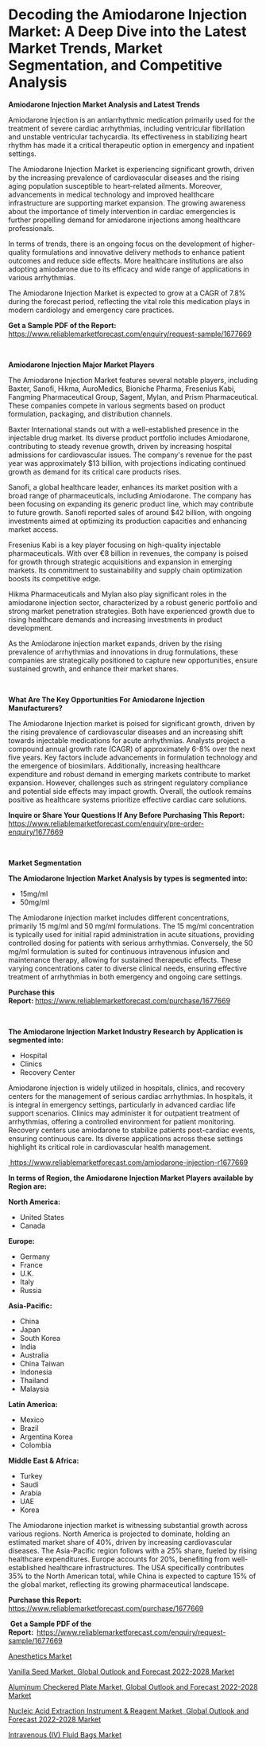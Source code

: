 <p><h1>Decoding the Amiodarone Injection Market: A Deep Dive into the Latest Market Trends, Market Segmentation, and Competitive Analysis</h1></p><p><strong>Amiodarone Injection Market Analysis and Latest Trends</strong></p>
<p><p>Amiodarone Injection is an antiarrhythmic medication primarily used for the treatment of severe cardiac arrhythmias, including ventricular fibrillation and unstable ventricular tachycardia. Its effectiveness in stabilizing heart rhythm has made it a critical therapeutic option in emergency and inpatient settings.</p><p>The Amiodarone Injection Market is experiencing significant growth, driven by the increasing prevalence of cardiovascular diseases and the rising aging population susceptible to heart-related ailments. Moreover, advancements in medical technology and improved healthcare infrastructure are supporting market expansion. The growing awareness about the importance of timely intervention in cardiac emergencies is further propelling demand for amiodarone injections among healthcare professionals.</p><p>In terms of trends, there is an ongoing focus on the development of higher-quality formulations and innovative delivery methods to enhance patient outcomes and reduce side effects. More healthcare institutions are also adopting amiodarone due to its efficacy and wide range of applications in various arrhythmias.</p><p>The Amiodarone Injection Market is expected to grow at a CAGR of 7.8% during the forecast period, reflecting the vital role this medication plays in modern cardiology and emergency care practices.</p></p>
<p><strong>Get a Sample PDF of the Report:&nbsp;</strong> <a href="https://www.reliablemarketforecast.com/enquiry/request-sample/1677669?utm_campaign=1129&utm_medium=2&utm_source=Github&utm_content=ia&utm_term=14102024&utm_id=amiodarone-injection">https://www.reliablemarketforecast.com/enquiry/request-sample/1677669</a></p>
<p>&nbsp;</p>
<p><strong>Amiodarone Injection Major Market Players</strong></p>
<p><p>The Amiodarone Injection Market features several notable players, including Baxter, Sanofi, Hikma, AuroMedics, Bioniche Pharma, Fresenius Kabi, Fangming Pharmaceutical Group, Sagent, Mylan, and Prism Pharmaceutical. These companies compete in various segments based on product formulation, packaging, and distribution channels.</p><p>Baxter International stands out with a well-established presence in the injectable drug market. Its diverse product portfolio includes Amiodarone, contributing to steady revenue growth, driven by increasing hospital admissions for cardiovascular issues. The company's revenue for the past year was approximately $13 billion, with projections indicating continued growth as demand for its critical care products rises.</p><p>Sanofi, a global healthcare leader, enhances its market position with a broad range of pharmaceuticals, including Amiodarone. The company has been focusing on expanding its generic product line, which may contribute to future growth. Sanofi reported sales of around $42 billion, with ongoing investments aimed at optimizing its production capacities and enhancing market access.</p><p>Fresenius Kabi is a key player focusing on high-quality injectable pharmaceuticals. With over €8 billion in revenues, the company is poised for growth through strategic acquisitions and expansion in emerging markets. Its commitment to sustainability and supply chain optimization boosts its competitive edge.</p><p>Hikma Pharmaceuticals and Mylan also play significant roles in the amiodarone injection sector, characterized by a robust generic portfolio and strong market penetration strategies. Both have experienced growth due to rising healthcare demands and increasing investments in product development.</p><p>As the Amiodarone injection market expands, driven by the rising prevalence of arrhythmias and innovations in drug formulations, these companies are strategically positioned to capture new opportunities, ensure sustained growth, and enhance their market shares.</p></p>
<p>&nbsp;</p>
<p><strong>What Are The Key Opportunities For Amiodarone Injection Manufacturers?</strong></p>
<p><p>The Amiodarone Injection market is poised for significant growth, driven by the rising prevalence of cardiovascular diseases and an increasing shift towards injectable medications for acute arrhythmias. Analysts project a compound annual growth rate (CAGR) of approximately 6-8% over the next five years. Key factors include advancements in formulation technology and the emergence of biosimilars. Additionally, increasing healthcare expenditure and robust demand in emerging markets contribute to market expansion. However, challenges such as stringent regulatory compliance and potential side effects may impact growth. Overall, the outlook remains positive as healthcare systems prioritize effective cardiac care solutions.</p></p>
<p><strong>Inquire or Share Your Questions If Any Before Purchasing This Report:</strong> <a href="https://www.reliablemarketforecast.com/enquiry/pre-order-enquiry/1677669?utm_campaign=1129&utm_medium=2&utm_source=Github&utm_content=ia&utm_term=14102024&utm_id=amiodarone-injection">https://www.reliablemarketforecast.com/enquiry/pre-order-enquiry/1677669</a></p>
<p>&nbsp;</p>
<p><strong>Market Segmentation</strong></p>
<p><strong>The Amiodarone Injection Market Analysis by types is segmented into:</strong></p>
<p><ul><li>15mg/ml</li><li>50mg/ml</li></ul></p>
<p><p>The Amiodarone injection market includes different concentrations, primarily 15 mg/ml and 50 mg/ml formulations. The 15 mg/ml concentration is typically used for initial rapid administration in acute situations, providing controlled dosing for patients with serious arrhythmias. Conversely, the 50 mg/ml formulation is suited for continuous intravenous infusion and maintenance therapy, allowing for sustained therapeutic effects. These varying concentrations cater to diverse clinical needs, ensuring effective treatment of arrhythmias in both emergency and ongoing care settings.</p></p>
<p><strong>Purchase this Report:&nbsp;</strong><a href="https://www.reliablemarketforecast.com/purchase/1677669?utm_campaign=1129&utm_medium=2&utm_source=Github&utm_content=ia&utm_term=14102024&utm_id=amiodarone-injection">https://www.reliablemarketforecast.com/purchase/1677669</a></p>
<p>&nbsp;</p>
<p><strong>The Amiodarone Injection Market Industry Research by Application is segmented into:</strong></p>
<p><ul><li>Hospital</li><li>Clinics</li><li>Recovery Center</li></ul></p>
<p><p>Amiodarone injection is widely utilized in hospitals, clinics, and recovery centers for the management of serious cardiac arrhythmias. In hospitals, it is integral in emergency settings, particularly in advanced cardiac life support scenarios. Clinics may administer it for outpatient treatment of arrhythmias, offering a controlled environment for patient monitoring. Recovery centers use amiodarone to stabilize patients post-cardiac events, ensuring continuous care. Its diverse applications across these settings highlight its critical role in cardiovascular health management.</p></p>
<p><a href="https://www.reliablemarketforecast.com/amiodarone-injection-r1677669?utm_campaign=1129&utm_medium=2&utm_source=Github&utm_content=ia&utm_term=14102024&utm_id=amiodarone-injection">&nbsp;https://www.reliablemarketforecast.com/amiodarone-injection-r1677669</a></p>
<p><strong>In terms of Region, the Amiodarone Injection Market Players available by Region are:</strong></p>
<p>
    <p> <strong> North America: </strong>
        <ul>
            <li>United States</li>
            <li>Canada</li>
        </ul>
        </p> 
    <p> <strong> Europe: </strong>
        <ul>
            <li>Germany</li>
            <li>France</li>
            <li>U.K.</li>
            <li>Italy</li>
            <li>Russia</li>
        </ul>
        </p> 
    <p> <strong> Asia-Pacific: </strong>
        <ul>
            <li>China</li>
            <li>Japan</li>
            <li>South Korea</li>
            <li>India</li>
            <li>Australia</li>
            <li>China Taiwan</li>
            <li>Indonesia</li>
            <li>Thailand</li>
            <li>Malaysia</li>
        </ul>
        </p> 
    <p> <strong> Latin America: </strong>
        <ul>
            <li>Mexico</li>
            <li>Brazil</li>
            <li>Argentina Korea</li>
            <li>Colombia</li>
        </ul>
        </p> 
    <p> <strong> Middle East & Africa: </strong>
        <ul>
            <li>Turkey</li>
            <li>Saudi</li>
            <li>Arabia</li>
            <li>UAE</li>
            <li>Korea</li>
        </ul>
    </p>
    </p>
<p><p>The Amiodarone injection market is witnessing substantial growth across various regions. North America is projected to dominate, holding an estimated market share of 40%, driven by increasing cardiovascular diseases. The Asia-Pacific region follows with a 25% share, fueled by rising healthcare expenditures. Europe accounts for 20%, benefiting from well-established healthcare infrastructures. The USA specifically contributes 35% to the North American total, while China is expected to capture 15% of the global market, reflecting its growing pharmaceutical landscape.</p></p>
<p><strong>Purchase this Report: </strong><a href="https://www.reliablemarketforecast.com/purchase/1677669?utm_campaign=1129&utm_medium=2&utm_source=Github&utm_content=ia&utm_term=14102024&utm_id=amiodarone-injection">https://www.reliablemarketforecast.com/purchase/1677669</a></p>
<p>&nbsp;<strong>Get a Sample PDF of the Report:&nbsp;&nbsp;</strong><a href="https://www.reliablemarketforecast.com/enquiry/request-sample/1677669?utm_campaign=1129&utm_medium=2&utm_source=Github&utm_content=ia&utm_term=14102024&utm_id=amiodarone-injection">https://www.reliablemarketforecast.com/enquiry/request-sample/1677669</a></p>
<p><strong></strong></p>
<p><p><a href="https://github.com/fratgqppizur/Market-Research-Report-List-1/blob/main/anesthetics-market.md?utm_campaign=1129&utm_medium=2&utm_source=Github&utm_content=ia&utm_term=14102024&utm_id=amiodarone-injection">Anesthetics Market</a></p><p><a href="https://www.linkedin.com/pulse/unlocking-growth-potential-strategic-analysis-vanilla-seed-q5j2f?trk=public_post_embed_feed-article-content&utm_campaign=1129&utm_medium=2&utm_source=Github&utm_content=ia&utm_term=14102024&utm_id=amiodarone-injection">Vanilla Seed Market, Global Outlook and Forecast 2022-2028 Market</a></p><p><a href="https://www.linkedin.com/pulse/aluminum-checkered-plate-market-global-outlook-forecast-cwx1f?trk=public_post_embed_feed-article-content&utm_campaign=1129&utm_medium=2&utm_source=Github&utm_content=ia&utm_term=14102024&utm_id=amiodarone-injection">Aluminum Checkered Plate Market, Global Outlook and Forecast 2022-2028 Market</a></p><p><a href="https://www.linkedin.com/pulse/global-nucleic-acid-extraction-instrument-reagent-market-rdylf?trk=public_post_embed_feed-article-content&utm_campaign=1129&utm_medium=2&utm_source=Github&utm_content=ia&utm_term=14102024&utm_id=amiodarone-injection">Nucleic Acid Extraction Instrument & Reagent Market, Global Outlook and Forecast 2022-2028 Market</a></p><p><a href="https://github.com/laurettae0ac/Market-Research-Report-List-1/blob/main/intravenous-iv-fluid-bags-market.md?utm_campaign=1129&utm_medium=2&utm_source=Github&utm_content=ia&utm_term=14102024&utm_id=amiodarone-injection">Intravenous (IV) Fluid Bags Market</a></p></p>